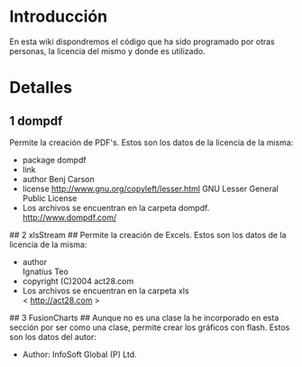# Introducción #

En esta wiki dispondremos el código que ha sido programado por otras personas, la licencia del mismo y donde es utilizado.


# Detalles #

## 1 dompdf ##
Permite la creación de PDF's. Estos son los datos de la licencia de la misma:
<ul>
<li>package dompdf</li>
<li>link</li>
<li>author Benj Carson <benjcarson@digitaljunkies.ca></li>
<li>license <a href='http://www.gnu.org/copyleft/lesser.html'>http://www.gnu.org/copyleft/lesser.html</a> GNU Lesser General Public License</li>
<li>Los archivos se encuentran en la carpeta dompdf.<br>
<a href='http://www.dompdf.com/'>http://www.dompdf.com/</a></li>
</ul>
## 2 xlsStream ##
Permite la creación de Excels. Estos son los datos de la licencia de la misma:
<ul>
<li>author<br>
Ignatius Teo<br>
<ignatius@act28.com></li>
<li>copyright (C)2004 act28.com</li>
<li>Los archivos se encuentran en la carpeta xls<br>
< <a href='http://act28.com'>http://act28.com</a> ></li>
</ul>
## 3 FusionCharts ##
Aunque no es una clase la he incorporado en esta sección por ser como una clase, permite crear los gráficos con flash.
Estos son los datos del autor:
<ul>
<li>Author: InfoSoft Global (P) Ltd.</li>
</ul>